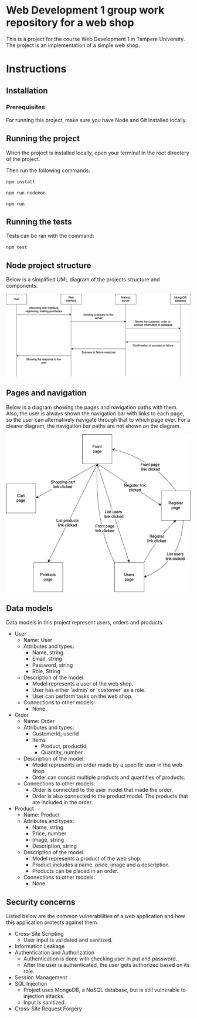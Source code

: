 # Web Development 1 group work repository for a web shop

This is a project for the course Web Development 1 in Tampere University. The project is an implementation of a simple web shop. 

# Instructions 

## Installation

### Prerequisites

For running this project, make sure you have Node and Git installed locally.


## Running the project

When the project is installed locally, open your terminal in the root directory of the project. 

Then run the following commands: 
```
npm install
```
```
npm run nodemon
```
```
npm run 
```

## Running the tests

Tests can be ran with the command: 
```
npm test
``` 

## Node project structure

Below is a simplified UML diagram of the projects structure and components.

![A simple sequence diagram of the project structure](/documentation/project_structure.png)

## Pages and navigation

Below is a diagram showing the pages and navigation paths with them. Also, the user is always shown the navigation bar with links to each page, so the user can alternatively navigate through that to which page ever. For a clearer diagram, the navigation bar paths are not shown on the diagram.

![A diagram of the pages in the project and their navigation paths](/documentation/pages_and_navigation.png)

## Data models

Data models in this project represent users, orders and products. 

- User
    - Name: User
    - Attributes and types: 
        - Name, string
        - Email, string
        - Password, string
        - Role, String
    - Description of the model:
        - Model represents a user of the web shop.
        - User has either 'admin' or 'customer' as a role. 
        - User can perform tasks on the web shop. 
    - Connections to other models: 
        - None.
- Order
    - Name: Order
    - Attributes and types: 
        - CustomerId, userId
        - Items
            - Product, productId
            - Quantity, number
    - Description of the model:
        - Model represents an order made by a specific user in the web shop. 
        - Order can consist multiple products and quantities of products. 
    - Connections to other models: 
        - Order is connected to the user model that made the order.
        - Order is also connected to the product model. The products that are included in the order. 
- Product  
    - Name: Product
    - Attributes and types: 
        - Name, string
        - Price, number
        - Image, string
        - Description, string 
    - Description of the model:
        - Model represents a product of the web shop.
        - Product includes a name, price, image and a description. 
        - Products can be placed in an order. 
    - Connections to other models:
        - None.

## Security concerns

Listed below are the common vulnerabilities of a web application and how this application protects against them.

- Cross-Site Scripting
    - User input is validated and sanitized. 
- Information Leakage
- Authentication and Authorization
    - Authentication is done with checking user in put and password.
    - After the user is authenticated, the user gets authorized based on its role. 
- Session Management
- SQL Injection
    - Project uses MongoDB, a NoSQL database, but is still vulnerable to injection attacks. 
    - Input is sanitized. 
- Cross-Site Request Forgery

